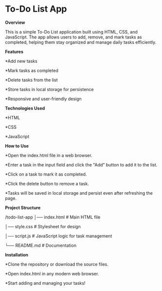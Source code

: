 # To-Do List App

**Overview**

This is a simple To-Do List application built using HTML, CSS, and JavaScript. The app allows users to add, remove, and mark tasks as completed, helping them stay organized and manage daily tasks efficiently.

**Features**

*Add new tasks

*Mark tasks as completed

*Delete tasks from the list

*Store tasks in local storage for persistence

*Responsive and user-friendly design

**Technologies Used**

*HTML

*CSS

*JavaScript

**How to Use**

*Open the index.html file in a web browser.

*Enter a task in the input field and click the "Add" button to add it to the list.

*Click on a task to mark it as completed.

*Click the delete button to remove a task.

*Tasks will be saved in local storage and persist even after refreshing the page.

**Project Structure**

/todo-list-app
│── index.html   # Main HTML file

│── style.css    # Stylesheet for design

│── script.js    # JavaScript logic for task management

└── README.md    # Documentation


**Installation**

*Clone the repository or download the source files.

*Open index.html in any modern web browser.

*Start adding and managing your tasks!

